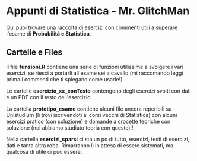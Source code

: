 # Appunti di Statistica - Mr. GlitchMan

Qui puoi trovare una raccolta di esercizi con commenti utili a superare l'esame di **Probabilità e Statistica**.

## Cartelle e Files

Il file **funzioni.R** contiene una serie di funzioni utilissime a svolgere i vari esercizi, se riesci a portarli all'esame sei a cavallo (mi raccomando leggi prima i commenti che ti spiegano come usarle!).

Le cartelle **esercizio_xx_conTesto** contengono degli esercizi svolti con dati e un PDF con il testo dell'esercizio.

La cartella **prototipo_esame** contiene alcuni file ancora reperibili su Unistudium (li trovi iscrivendoti ai corsi vecchi di Statistica) con alcuni esercizi pratico (con soluzione) e domande a crocette teoriche con soluzione (noi abbiamo studiato teoria con queste)!!

Nella cartella **esercizi_sparsi** ci sta un po di tutto, esercizi, testi di esercizi, dati e tanta altra roba. Rimarranno lì in attesa di essere sistemati, ma qualcosa di utile ci può essere.
